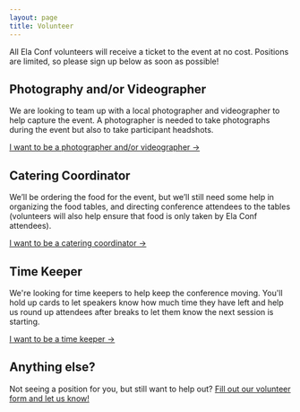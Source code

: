 ```yaml
---
layout: page
title: Volunteer
---
```



All Ela Conf volunteers will receive a ticket to the event at no cost. Positions are limited, so please sign up below as soon as possible!

## Photography and/or Videographer
We are looking to team up with a local photographer and videographer to help capture the event. A photographer is needed to take photographs during the event but also to take participant headshots.

[I want to be a photographer and/or videographer &rarr;](https://docs.google.com/forms/d/1MDbNjY1h4DCkrbrL0zmq6Gg3Q1EMpDEFn1joMIck1Zo/viewform?entry.971247222&entry.1260049317&entry.601542410&entry.648235370&entry.790087379=I+want+to+be+a+photographer/videographer+because...)

## Catering Coordinator
We’ll be ordering the food for the event, but we’ll still need some help in organizing the food tables, and directing conference attendees to the tables (volunteers will also help ensure that food is only taken by Ela Conf attendees).

[I want to be a catering coordinator &rarr;](https://docs.google.com/forms/d/1MDbNjY1h4DCkrbrL0zmq6Gg3Q1EMpDEFn1joMIck1Zo/viewform?entry.971247222&entry.1260049317&entry.601542410&entry.648235370&entry.790087379=I+want+to+be+a+catering+coordinator+because...)

## Time Keeper

We're looking for time keepers to help keep the conference moving. You'll hold up cards to let speakers know how much time they have left and help us round up attendees after breaks to let them know the next session is starting.

[I want to be a time keeper &rarr;](https://docs.google.com/forms/d/1MDbNjY1h4DCkrbrL0zmq6Gg3Q1EMpDEFn1joMIck1Zo/viewform?entry.971247222&entry.1260049317&entry.601542410&entry.648235370&entry.790087379=I+want+to+be+a+time+keeper+because...)


## Anything else?

Not seeing a position for you, but still want to help out? [Fill out our volunteer form and let us know!](https://docs.google.com/forms/d/1MDbNjY1h4DCkrbrL0zmq6Gg3Q1EMpDEFn1joMIck1Zo/viewform)

